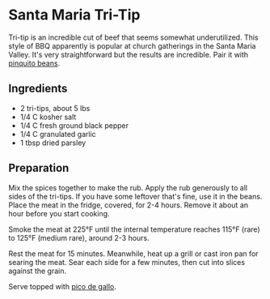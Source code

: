 # Santa Maria Tri-Tip

Tri-tip is an incredible cut of beef that seems somewhat underutilized.
This style of BBQ apparently is popular at church gatherings in the
Santa Maria Valley.  It's very straightforward but the results are
incredible.  Pair it with [pinquito beans](/pinquito-beans.html).

## Ingredients

 * 2 tri-tips, about 5 lbs
 * 1/4 C kosher salt
 * 1/4 C fresh ground black pepper
 * 1/4 C granulated garlic
 * 1 tbsp dried parsley

## Preparation

Mix the spices together to make the rub.  Apply the rub generously to
all sides of the tri-tips.  If you have some leftover that's fine, use
it in the beans.  Place the meat in the fridge, covered, for 2-4 hours.
Remove it about an hour before you start cooking.

Smoke the meat at 225&deg;F until the internal temperature reaches
115&deg;F (rare) to 125&deg;F (medium rare), around 2-3 hours.

Rest the meat for 15 minutes.  Meanwhile, heat up a grill or cast iron
pan for searing the meat.  Sear each side for a few minutes, then cut
into slices against the grain.

Serve topped with [pico de gallo](/pico.html).
